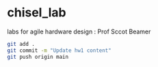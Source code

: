# chisel_lab
labs for agile hardware design : Prof Sccot Beamer



```bash
git add .
git commit -m "Update hw1 content"  
git push origin main
```